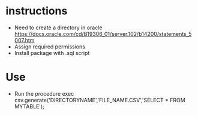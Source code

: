 # instructions

- Need to create a directory in oracle https://docs.oracle.com/cd/B19306_01/server.102/b14200/statements_5007.htm
- Assign required permissions
- Install package with .sql script

# Use
- Run the procedure exec csv.generate('DIRECTORYNAME','FILE_NAME.CSV','SELECT * FROM MYTABLE');